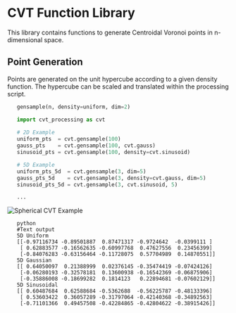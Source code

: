 # CVT Function Library

This library contains functions to generate Centroidal Voronoi points in n-dimensional space. 

## Point Generation

Points are generated on the unit hypercube according to a given density function. The hypercube can be scaled and translated within the processing script.

```python
   gensample(n, density=uniform, dim=2)
```

```python
   import cvt_processing as cvt
   
   # 2D Example
   uniform_pts  = cvt.gensample(100)
   gauss_pts    = cvt.gensample(100, cvt.gauss)
   sinusoid_pts = cvt.gensample(100, density=cvt.sinusoid)

   # 5D Example
   uniform_pts_5d  = cvt.gensample(3, dim=5)
   gauss_pts_5d    = cvt.gensample(3, density=cvt.gauss, dim=5)
   sinusoid_pts_5d = cvt.gensample(3, cvt.sinusoid, 5)

   ...
```
![Spherical CVT Example](https://github.com/jcs15c/sphere_cvt/blob/master/output/examples/Spherical_CVT_Example.png "Spherical_CVT_Example")
```
   python
   #Text output
   5D Uniform  
   [[-0.97116734 -0.89501887  0.87471317 -0.9724642  -0.0399111 ]
    [ 0.62883577 -0.16562635 -0.60997768  0.47627556  0.23456399]
    [-0.84076283 -0.63156464 -0.11728075  0.57704989  0.14870551]]
   5D Gaussian
   [[ 0.64050097  0.21388999  0.02376145 -0.35474419 -0.07424126]
    [-0.06280193 -0.32578181  0.13600938 -0.16542369 -0.06875906]
    [-0.35886008 -0.18699282  0.1814123   0.22894681 -0.07602129]]
   5D Sinusoidal
   [[ 0.60487684  0.62588684 -0.5362688  -0.56225787 -0.48133396]
    [ 0.53603422  0.36057289 -0.31797064 -0.42140368 -0.34892563]
    [-0.71101366  0.49457508 -0.42284865 -0.42804622 -0.38915426]]
```
